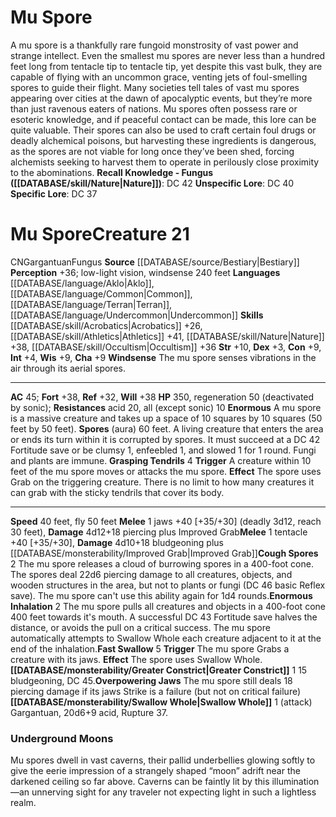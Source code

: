 ﻿---
ac: '45'
alignment: CN
all_resistance: '10'
burrow_speed: null
charisma: '+9'
climb_speed: null
constitution: '+9'
creature_ability:
- Cough Spores
- Enormous
- Enormous Inhalation
- Fast Swallow
- Grasping Tendrils
- Greater
- Constrict
- Overpowering Jaws
- Spores
- Swallow Whole
- Windsense
creature_family: null
description: "A mu spore is a thankfully rare fungoid monstrosity of vast power and\
  \ strange intellect. Even the smallest mu spores are never less than a hundred feet\
  \ long from tentacle tip to tentacle tip, yet despite this vast bulk, they are capable\
  \ of flying with an uncommon grace, venting jets of foul-smelling spores to guide\
  \ their flight.<br/><br/> Many societies tell tales of vast mu spores appearing\
  \ over cities at the dawn of apocalyptic events, but they\u2019re more than just\
  \ ravenous eaters of nations. Mu spores often possess rare or esoteric knowledge,\
  \ and if peaceful contact can be made, this lore can be quite valuable. Their spores\
  \ can also be used to craft certain foul drugs or deadly alchemical poisons, but\
  \ harvesting these ingredients is dangerous, as the spores are not viable for long\
  \ once they\u2019ve been shed, forcing alchemists seeking to harvest them to operate\
  \ in perilously close proximity to the abominations.<br/><br/><b><u>Recall Knowledge\
  \ - Fungus</u> ( [[DATABASE/skill/Nature|Nature]] )</b>: DC 42<br/><b><u>Unspecific\
  \ Lore</u></b>: DC 40<br/><b><u>Specific Lore</u></b>: DC 37"
dexterity: '+3'
element: null
fly_speed: '50'
fortitude: '+38'
hardness: null
hp: '350'
id: '302'
immunity: null
intelligence: '+4'
land_speed: '40'
language:
- '[[DATABASE/language/Aklo|Aklo]]'
- '[[DATABASE/language/Common|Common]]'
- '[[DATABASE/language/Terran|Terran]]'
- '[[DATABASE/language/Undercommon|Undercommon]]'
level: '21'
max_speed: '50'
name: Mu Spore
perception: '+36'
rarity: Common
reflex: '+32'
resistance:
- acid 20
- all (except sonic) 10
rus_type_level: null
school: null
sense:
- low-light vision
- windsense 240 feet
size: Gargantuan
skill:
- '[[DATABASE/skill/Acrobatics|Acrobatics]] +26'
- '[[DATABASE/skill/Athletics|Athletics]] +41'
- '[[DATABASE/skill/Nature|Nature]] +38'
- '[[DATABASE/skill/Occultism|Occultism]] +36'
source: '[[DATABASE/source/Bestiary|Bestiary]]'
speed:
- 40 feet
- fly 50 feet
spell: null
strength: '+10'
strength_req: '10'
strongest_save:
- Fortitude
- Will
swim_speed: null
trait:
- '[[DATABASE/trait/Fungus|Fungus]]'
type: Creature
vision: Low-light vision
weakest_save:
- Reflex
weakness: null
will: '+38'
wisdom: '+9'

---
# Mu Spore

A mu spore is a thankfully rare fungoid monstrosity of vast power and strange intellect. Even the smallest mu spores are never less than a hundred feet long from tentacle tip to tentacle tip, yet despite this vast bulk, they are capable of flying with an uncommon grace, venting jets of foul-smelling spores to guide their flight.
 Many societies tell tales of vast mu spores appearing over cities at the dawn of apocalyptic events, but they’re more than just ravenous eaters of nations. Mu spores often possess rare or esoteric knowledge, and if peaceful contact can be made, this lore can be quite valuable. Their spores can also be used to craft certain foul drugs or deadly alchemical poisons, but harvesting these ingredients is dangerous, as the spores are not viable for long once they’ve been shed, forcing alchemists seeking to harvest them to operate in perilously close proximity to the abominations.
**Recall Knowledge - Fungus ([[DATABASE/skill/Nature|Nature]])**: DC 42
**Unspecific Lore**: DC 40
**Specific Lore**: DC 37

# Mu Spore<span class="item-type">Creature 21</span>

<span class="trait-alignment item-trait">CN</span><span class="trait-size item-trait">Gargantuan</span><span class="item-trait">Fungus</span>
**Source** [[DATABASE/source/Bestiary|Bestiary]]
**Perception** +36; low-light vision, windsense 240 feet
**Languages** [[DATABASE/language/Aklo|Aklo]], [[DATABASE/language/Common|Common]], [[DATABASE/language/Terran|Terran]], [[DATABASE/language/Undercommon|Undercommon]]
**Skills** [[DATABASE/skill/Acrobatics|Acrobatics]] +26, [[DATABASE/skill/Athletics|Athletics]] +41, [[DATABASE/skill/Nature|Nature]] +38, [[DATABASE/skill/Occultism|Occultism]] +36
**Str** +10, **Dex** +3, **Con** +9, **Int** +4, **Wis** +9, **Cha** +9
**Windsense** The mu spore senses vibrations in the air through its aerial spores.

---
**AC** 45; **Fort** +38, **Ref** +32, **Will** +38
**HP** 350, regeneration 50 (deactivated by sonic); **Resistances** acid 20, all (except sonic) 10
<span class="in-box-ability">**Enormous** A mu spore is a massive creature and takes up a space of 10 squares by 10 squares (50 feet by 50 feet).</span><span class="in-box-ability"> **Spores** (aura) 60 feet. A living creature that enters the area or ends its turn within it is corrupted by spores. It must succeed at a DC 42 Fortitude save or be clumsy 1, enfeebled 1, and slowed 1 for 1 round. Fungi and plants are immune.</span><span class="in-box-ability"> **Grasping Tendrils** <span class="action-icon">4</span> **Trigger** A creature within 10 feet of the mu spore moves or attacks the mu spore. **Effect** The spore uses Grab on the triggering creature. There is no limit to how many creatures it can grab with the sticky tendrils that cover its body.</span>

---
**Speed** 40 feet, fly 50 feet
<span class="in-box-ability">**Melee** <span class="action-icon">1</span> jaws +40 [+35/+30] (deadly 3d12, reach 30 feet), **Damage** 4d12+18 piercing plus Improved Grab</span><span class="in-box-ability">**Melee** <span class="action-icon">1</span> tentacle +40 [+35/+30], **Damage** 4d10+18 bludgeoning plus [[DATABASE/monsterability/Improved Grab|Improved Grab]]</span><span class="in-box-ability">**Cough Spores** <span class="action-icon">2</span> The mu spore releases a cloud of burrowing spores in a 400-foot cone. The spores deal 22d6 piercing damage to all creatures, objects, and wooden structures in the area, but not to plants or fungi (DC 46 basic Reflex save). The mu spore can't use this ability again for 1d4 rounds.</span><span class="in-box-ability">**Enormous Inhalation** <span class="action-icon">2</span> The mu spore pulls all creatures and objects in a 400-foot cone 400 feet towards it's mouth. A successful DC 43 Fortitude save halves the distance, or avoids the pull on a critical success. The mu spore automatically attempts to Swallow Whole each creature adjacent to it at the end of the inhalation.</span><span class="in-box-ability">**Fast Swallow** <span class="action-icon">5</span> **Trigger** The mu spore Grabs a creature with its jaws. **Effect** The spore uses Swallow Whole.</span><span class="in-box-ability">**[[DATABASE/monsterability/Greater Constrict|Greater Constrict]]** <span class="action-icon">1</span> 15 bludgeoning, DC 45.</span><span class="in-box-ability">**Overpowering Jaws** The mu spore still deals 18 piercing damage if its jaws Strike is a failure (but not on critical failure)</span><span class="in-box-ability">**[[DATABASE/monsterability/Swallow Whole|Swallow Whole]]** <span class="action-icon">1</span> (attack) Gargantuan, 20d6+9 acid, Rupture 37.</span>

###  Underground Moons

Mu spores dwell in vast caverns, their pallid underbellies glowing softly to give the eerie impression of a strangely shaped “moon” adrift near the darkened ceiling so far above. Caverns can be faintly lit by this illumination—an unnerving sight for any traveler not expecting light in such a lightless realm.